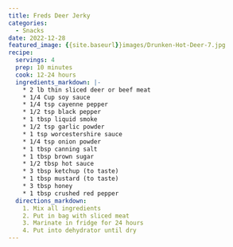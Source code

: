 ```yaml
---
title: Freds Deer Jerky
categories:
  - Snacks
date: 2022-12-28
featured_image: {{site.baseurl}}images/Drunken-Hot-Deer-7.jpg
recipe:
  servings: 4
  prep: 10 minutes
  cook: 12-24 hours
  ingredients_markdown: |-
    * 2 lb thin sliced deer or beef meat
    * 1/4 Cup soy sauce
    * 1/4 tsp cayenne pepper
    * 1/2 tsp black pepper
    * 1 tbsp liquid smoke
    * 1/2 tsp garlic powder
    * 1 tsp worcestershire sauce
    * 1/4 tsp onion powder
    * 1 tbsp canning salt
    * 1 tbsp brown sugar
    * 1/2 tbsp hot sauce
    * 3 tbsp ketchup (to taste)
    * 1 tbsp mustard (to taste)
    * 3 tbsp honey
    * 1 tbsp crushed red pepper
  directions_markdown:
    1. Mix all ingredients
    2. Put in bag with sliced meat
    3. Marinate in fridge for 24 hours
    4. Put into dehydrator until dry
---
```

